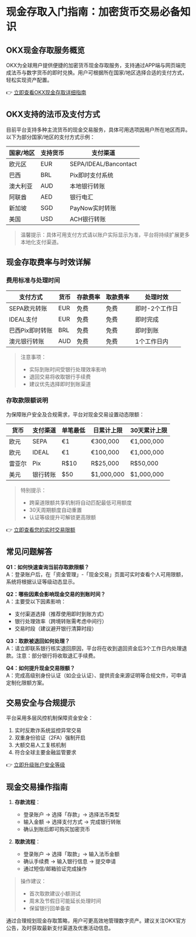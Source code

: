 # 现金存取入门指南：加密货币交易必备知识

## OKX现金存取服务概览
OKX为全球用户提供便捷的加密货币现金存取服务，支持通过APP端与网页端完成法币与数字货币的即时兑换。用户可根据所在国家/地区选择合适的支付方式，轻松实现资产配置。

👉 [立即查看OKX现金存取详细指南](https://bit.ly/okx_welcome)

## OKX支持的法币及支付方式
目前平台支持多种主流货币的现金交易服务，具体可用选项因用户所在地区而异。以下为部分国家/地区的支付方式示例：

| 国家/地区 | 支持货币 | 支付渠道 |
|---------|---------|---------|
| 欧元区   | EUR     | SEPA/IDEAL/Bancontact |
| 巴西     | BRL     | Pix即时支付系统 |
| 澳大利亚 | AUD     | 本地银行转账 |
| 阿联酋   | AED     | 银行电汇 |
| 新加坡   | SGD     | PayNow实时转账 |
| 美国     | USD     | ACH银行转账 |

> 温馨提示：具体可用支付方式请以账户实际显示为准，平台将持续扩展更多本地化支付渠道。

## 现金存取费率与时效详解
### 费用标准与处理时间
| 支付方式          | 货币   | 存款费率 | 取款费率 | 处理时效       |
|-------------------|--------|----------|----------|----------------|
| SEPA欧元转账      | EUR    | 免费     | 免费     | 即时-2个工作日 |
| IDEAL支付         | EUR    | 免费     | 免费     | 即时完成       |
| 巴西Pix即时转账   | BRL    | 免费     | 免费     | 即时到账       |
| 澳元银行转账      | AUD    | 免费     | 免费     | 1个工作日内    |

> 注意事项：
> - 实际到账时间受银行处理效率影响
> - 退回交易将收取银行手续费
> - 建议优先选择即时到账渠道

### 存取款限额说明
为保障账户安全及合规需求，平台对现金交易设置动态限额：

| 货币   | 支付渠道      | 单笔最低 | 日累计上限 | 30天累计上限 |
|--------|---------------|----------|------------|--------------|
| 欧元   | SEPA          | €1       | €300,000   | €1,000,000   |
| 欧元   | IDEAL         | €1       | €100,000   | €1,000,000   |
| 雷亚尔 | Pix           | R$10     | R$25,000   | R$50,000     |
| 美元   | 银行转账      | $50      | $1,000,000 | $1,000,000   |

> 特别提示：
> - 跨渠道限额共享机制将自动匹配最低可用额度
> - 30天周期额度自动重置
> - 认证等级提升可解锁更高限额

👉 [立即查看您的实时交易限额](https://bit.ly/okx_welcome)

## 常见问题解答
**Q1：如何快速查询当前存取款限额？**  
A：登录账户后，在「资金管理」-「现金交易」页面可实时查看个人可用限额，系统将根据认证等级动态显示。

**Q2：哪些因素会影响现金交易的到账时间？**  
A：主要受以下因素影响：
- 支付渠道选择（推荐使用即时到账方式）
- 银行处理效率（跨境转账需考虑中间行）
- 交易时段（建议避开银行清算时段）

**Q3：取款被退回如何处理？**  
A：请立即联系银行核实退回原因，平台将在收到退回资金后3个工作日内处理退款。注意：部分银行将收取退汇手续费。

**Q4：如何提升现金交易限额？**  
A：完成高级别身份认证（如企业认证）、提供资金来源证明等合规文件，可申请定制化限额方案。

## 交易安全与合规提示
平台采用多层风控机制保障资金安全：
1. 实时反欺诈系统监控异常交易
2. 双重身份验证（2FA）强制开启
3. 大额交易人工复核机制
4. 符合全球主要金融监管要求

👉 [立即升级账户安全等级](https://bit.ly/okx_welcome)

## 现金交易操作指南
1. **存款流程**：
   - 登录账户 → 选择「存款」→ 选择法币类型
   - 输入金额 → 选择支付方式 → 完成银行转账
   - 确认到账后即可购买加密货币

2. **取款流程**：
   - 登录账户 → 选择「取款」→ 输入法币金额
   - 确认手续费 → 输入银行信息 → 提交申请
   - 通过短信/邮箱验证完成操作

> 操作建议：
> - 首次取款建议小额测试
> - 周末及节假日可能延长处理时间
> - 保留银行回单备查

通过合理规划现金存取策略，用户可更高效地管理数字资产。建议关注OKX官方公告，及时获取最新支付渠道及优惠活动信息。